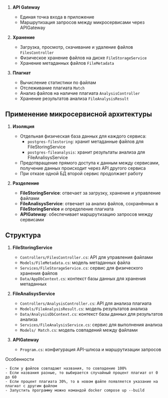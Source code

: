 1. **API Gateway**   
   - Единая точка входа в приложение
   - Маршрутизация запросов между микросервисами через APIGateway

2. **Хранение**
   - Загрузка, просмотр, скачивание и удаление файлов `FilesController`
   - Физическое хранение файлов на диске `FileStorageService`
   - Хранение метаданных файлов `FileMetadata`

3. **Плагиат**
   - Вычисление статистики по файлам
   - Отслеживание плагиата `Match`
   - Анализ файлов на наличие плагиата `AnalysisController`
   - Хранение результатов анализа `FileAnalysisResult`


## Применение микросервисной архитектуры

1. **Изоляция**
   - Отдельная физическая база данных для каждого сервиса:
     - `postgres-filestoring`: хранит метаданные файлов для FileStoringService
     - `postgres-fileanalysis`: хранит результаты анализа для FileAnalisysService
   - Предотвращение прямого доступа к данным между сервисами, получение данных происходит через API другого сервиса
   - При отказе одной БД второй сервис продолжает работу

2. **Разделение**
   - **FileStoringService**: отвечает за загрузку, хранение и управление файлами
   - **FileAnalisysService**: отвечает за анализ файлов, сохранённых в **FileStoringService** и определение плагиата
   - **APIGateway**: обеспечивает маршрутизацию запросов между сервисами

## Структура 

1. **FileStoringService**
   - `Controllers/FilesController.cs`: API для управления файлами
   - `Models/FileMetadata.cs`: модель метаданных файла
   - `Services/FileStorageService.cs`: сервис для физического хранения файлов
   - `Data/AppDbContext.cs`: контекст базы данных для хранения метаданных

2. **FileAnalisysService**
   - `Controllers/AnalysisController.cs`: API для анализа плагиата
   - `Models/FileAnalysisResult.cs`: модель результатов анализа
   - `Data/AnalysisDbContext.cs`: контекст базы данных для результатов анализа
   - `Services/FileAnalysisService.cs`: сервис для выполнения анализа
   - `Models/ Match.cs`: модель совпадений между файлами


3. **APIGateway**
   - `Program.cs`: конфигурация API-шлюза и маршрутизации запросов


Особенности

    - Если у файлов совпадают названия, то совпадение 100%
    - Если названия разные, то выбирается случайный процент плагиат от 0 до 60
    - Если процент плагиата 30%, то в новом файле появляется указание на плагиат с другим файлом
    - Запустить программу можно командой docker compose up --build
